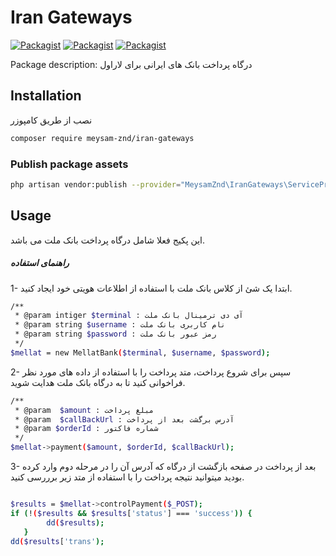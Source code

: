 # Iran Gateways


[![Packagist](https://img.shields.io/packagist/v/meysam-znd/iran-gateways.svg)](https://packagist.org/packages/meysam-znd/iran-gateways)
[![Packagist](https://poser.pugx.org/meysam-znd/iran-gateways/d/total.svg)](https://packagist.org/packages/meysam-znd/iran-gateways)
[![Packagist](https://img.shields.io/packagist/l/meysam-znd/iran-gateways.svg)](https://packagist.org/packages/meysam-znd/iran-gateways)

Package description: درگاه پرداخت بانک های ایرانی برای لاراول

## Installation

نصب از طریق کامپوزر
```bash
composer require meysam-znd/iran-gateways
```

### Publish package assets

```bash
php artisan vendor:publish --provider="MeysamZnd\IranGateways\ServiceProvider"
```

## Usage
این پکیج فعلا شامل درگاه پرداخت بانک ملت می باشد.

##### راهنمای استفاده
1- ابتدا یک شئ از کلاس بانک ملت با استفاده از اطلاعات هویتی خود ایجاد کنید.
```bash
/**
 * @param intiger $terminal : آی دی ترمینال بانک ملت
 * @param string $username : نام کاربری بانک ملت
 * @param string $password : رمز عبور بانک ملت
 */
$mellat = new MellatBank($terminal, $username, $password);
```
2- سپس برای شروع پرداخت، متد پرداخت را با استفاده از داده های مورد نظر فراخوانی کنید تا به درگاه بانک ملت هدایت شوید.

```bash
/**
 * @param  $amount : مبلغ پرداخت
 * @param  $callBackUrl : آدرس برگشت بعد از پرداخت
 * @param $orderId : شماره فاکتور
 */
$mellat->payment($amount, $orderId, $callBackUrl);
```
3- بعد از پرداخت در صفحه بازگشت از درگاه که آدرس آن را در مرحله دوم وارد کرده بودید میتوانید نتیجه پرداخت را با استفاده از متد زیر برررسی کنید.
```bash

$results = $mellat->controlPayment($_POST);
if (!($results && $results['status'] === 'success')) {
        dd($results);
   }
dd($results['trans');
```
